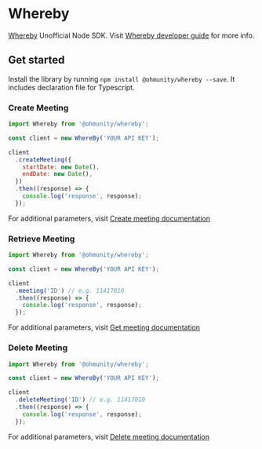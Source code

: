 # Whereby

[Whereby]() Unofficial Node SDK. Visit [Whereby developer guide](https://whereby.dev/) for more info.

## Get started

Install the library by running `npm install @ohmunity/whereby --save`. It includes declaration file for Typescript.

### Create Meeting

```js
import Whereby from '@ohmunity/whereby';

const client = new WhereBy('YOUR API KEY');

client
  .createMeeting({
    startDate: new Date(),
    endDate: new Date(),
  })
  .then((response) => {
    console.log('response', response);
  });
```

For additional parameters, visit [Create meeting documentation](https://whereby.dev/http-api/#/paths/~1meetings/post)

### Retrieve Meeting

```js
import Whereby from '@ohmunity/whereby';

const client = new WhereBy('YOUR API KEY');

client
  .meeting('ID') // e.g. 11417010
  .then((response) => {
    console.log('response', response);
  });
```

For additional parameters, visit [Get meeting documentation](https://whereby.dev/http-api/#/paths/~1meetings~1{meetingId}/get)

### Delete Meeting

```js
import Whereby from '@ohmunity/whereby';

const client = new WhereBy('YOUR API KEY');

client
  .deleteMeeting('ID') // e.g. 11417010
  .then((response) => {
    console.log('response', response);
  });
```

For additional parameters, visit [Delete meeting documentation](https://whereby.dev/http-api/#/paths/~1meetings~1{meetingId}/delete)
